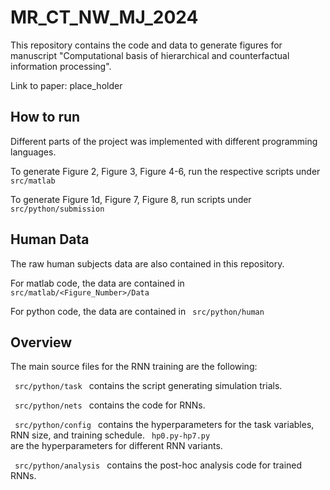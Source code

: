 # MR_CT_NW_MJ_2024

This repository contains the code and data to generate figures for manuscript "Computational basis of hierarchical and counterfactual information processing".

Link to paper: place_holder

## How to run
Different parts of the project was implemented with different programming languages.

To generate Figure 2, Figure 3, Figure 4-6, run the respective scripts under <code> src/matlab </code>

To generate Figure 1d, Figure 7, Figure 8, run scripts under <code> src/python/submission </code>

## Human Data

The raw human subjects data are also contained in this repository.

For matlab code, the data are contained in <code> src/matlab/<Figure_Number>/Data </code>

For python code, the data are contained in <code> src/python/human </code>


## Overview
The main source files for the RNN training are the following:

<code> src/python/task </code> contains the script generating simulation trials.

<code> src/python/nets </code> contains the code for RNNs.

<code> src/python/config </code> contains the hyperparameters for the task variables, RNN size, and training schedule. <code> hp0.py-hp7.py </code> are the hyperparameters for different RNN variants.

<code> src/python/analysis </code> contains the post-hoc analysis code for trained RNNs. 




